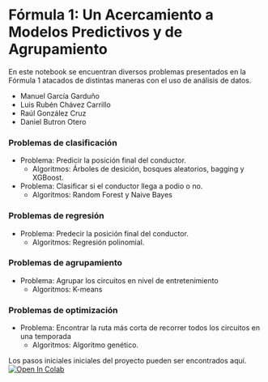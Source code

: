 # Fórmula 1: Un Acercamiento a Modelos Predictivos y de Agrupamiento

En este notebook se encuentran diversos problemas presentados en la Fórmula 1 atacados de distintas maneras con el uso de análisis de datos.

 - Manuel García Garduño
  - Luis Rubén Chávez Carrillo
  - Raúl González Cruz
  - Daniel Butron Otero

### Problemas de clasificación
- Problema: Predicir la posición final del conductor.
    - Algoritmos: Árboles de desición, bosques aleatorios, bagging y XGBoost.
- Problema: Clasificar si el conductor llega a podio o no. 
    - Algoritmos: Random Forest y Naive Bayes

### Problemas de regresión
- Problema: Predecir la posición final del conductor.
    - Algoritmos: Regresión polinomial.

### Problemas de agrupamiento
- Problema: Agrupar los circuitos en nivel de entretenimiento
    - Algoritmos: K-means

### Problemas de optimización
- Problema: Encontrar la ruta más corta de recorrer todos los circuitos en una temporada
    - Algoritmos: Algoritmo genético.

Los pasos iniciales iniciales del proyecto pueden ser encontrados aquí. [![Open In Colab](https://colab.research.google.com/assets/colab-badge.svg)](https://colab.research.google.com/drive/1C-GyE6EQvhByOD8Axa2ofHypsN1Hrhz4?usp=sharing)
